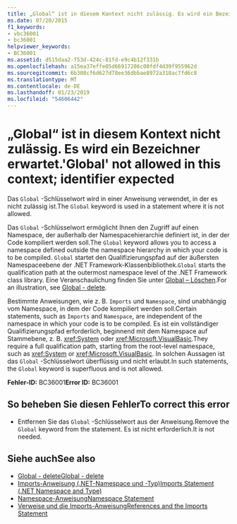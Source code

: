 ```yaml
---
title: „Global“ ist in diesem Kontext nicht zulässig. Es wird ein Bezeichner erwartet.
ms.date: 07/20/2015
f1_keywords:
- vbc36001
- bc36001
helpviewer_keywords:
- BC36001
ms.assetid: d515daa2-f53d-424c-81fd-e9c4b12f331b
ms.openlocfilehash: a15ea37effe05d66917206c00fdf4d39f955962d
ms.sourcegitcommit: 6b308cf6d627d78ee36dbbae8972a310ac7fd6c8
ms.translationtype: MT
ms.contentlocale: de-DE
ms.lasthandoff: 01/23/2019
ms.locfileid: "54606442"
---
```

# <a name="global-not-allowed-in-this-context-identifier-expected"></a><span data-ttu-id="3d4ed-102">„Global“ ist in diesem Kontext nicht zulässig. Es wird ein Bezeichner erwartet.</span><span class="sxs-lookup"><span data-stu-id="3d4ed-102">'Global' not allowed in this context; identifier expected</span></span>
<span data-ttu-id="3d4ed-103">Das `Global` -Schlüsselwort wird in einer Anweisung verwendet, in der es nicht zulässig ist.</span><span class="sxs-lookup"><span data-stu-id="3d4ed-103">The `Global` keyword is used in a statement where it is not allowed.</span></span>  
  
 <span data-ttu-id="3d4ed-104">Das `Global` -Schlüsselwort ermöglicht Ihnen den Zugriff auf einen Namespace, der außerhalb der Namespacehierarchie definiert ist, in der der Code kompiliert werden soll.</span><span class="sxs-lookup"><span data-stu-id="3d4ed-104">The `Global` keyword allows you to access a namespace defined outside the namespace hierarchy in which your code is to be compiled.</span></span> <span data-ttu-id="3d4ed-105">`Global` startet den Qualifizierungspfad auf der äußersten Namespaceebene der .NET Framework-Klassenbibliothek.</span><span class="sxs-lookup"><span data-stu-id="3d4ed-105">`Global` starts the qualification path at the outermost namespace level of the .NET Framework class library.</span></span> <span data-ttu-id="3d4ed-106">Eine Veranschaulichung finden Sie unter [Global – Löschen](https://msdn.microsoft.com/library/18c8ba14-40f6-4978-8096-6a5852324635).</span><span class="sxs-lookup"><span data-stu-id="3d4ed-106">For an illustration, see [Global - delete](https://msdn.microsoft.com/library/18c8ba14-40f6-4978-8096-6a5852324635).</span></span>  
  
 <span data-ttu-id="3d4ed-107">Bestimmte Anweisungen, wie z. B. `Imports` und `Namespace`, sind unabhängig vom Namespace, in dem der Code kompiliert werden soll.</span><span class="sxs-lookup"><span data-stu-id="3d4ed-107">Certain statements, such as `Imports` and `Namespace`, are independent of the namespace in which your code is to be compiled.</span></span> <span data-ttu-id="3d4ed-108">Es ist ein vollständiger Qualifizierungspfad erforderlich, beginnend mit dem Namespace auf Stammebene, z. B. <xref:System> oder <xref:Microsoft.VisualBasic>.</span><span class="sxs-lookup"><span data-stu-id="3d4ed-108">They require a full qualification path, starting from the root-level namespace, such as <xref:System> or <xref:Microsoft.VisualBasic>.</span></span> <span data-ttu-id="3d4ed-109">In solchen Aussagen ist das `Global` -Schlüsselwort überflüssig und nicht erlaubt.</span><span class="sxs-lookup"><span data-stu-id="3d4ed-109">In such statements, the `Global` keyword is superfluous and is not allowed.</span></span>  
  
 <span data-ttu-id="3d4ed-110">**Fehler-ID:** BC36001</span><span class="sxs-lookup"><span data-stu-id="3d4ed-110">**Error ID:** BC36001</span></span>  
  
## <a name="to-correct-this-error"></a><span data-ttu-id="3d4ed-111">So beheben Sie diesen Fehler</span><span class="sxs-lookup"><span data-stu-id="3d4ed-111">To correct this error</span></span>  
  
-   <span data-ttu-id="3d4ed-112">Entfernen Sie das `Global` -Schlüsselwort aus der Anweisung.</span><span class="sxs-lookup"><span data-stu-id="3d4ed-112">Remove the `Global` keyword from the statement.</span></span> <span data-ttu-id="3d4ed-113">Es ist nicht erforderlich.</span><span class="sxs-lookup"><span data-stu-id="3d4ed-113">It is not needed.</span></span>  
  
## <a name="see-also"></a><span data-ttu-id="3d4ed-114">Siehe auch</span><span class="sxs-lookup"><span data-stu-id="3d4ed-114">See also</span></span>
- [<span data-ttu-id="3d4ed-115">Global - delete</span><span class="sxs-lookup"><span data-stu-id="3d4ed-115">Global - delete</span></span>](https://msdn.microsoft.com/library/18c8ba14-40f6-4978-8096-6a5852324635)
- [<span data-ttu-id="3d4ed-116">Imports-Anweisung (.NET-Namespace und -Typ)</span><span class="sxs-lookup"><span data-stu-id="3d4ed-116">Imports Statement (.NET Namespace and Type)</span></span>](../../visual-basic/language-reference/statements/imports-statement-net-namespace-and-type.md)
- [<span data-ttu-id="3d4ed-117">Namespace-Anweisung</span><span class="sxs-lookup"><span data-stu-id="3d4ed-117">Namespace Statement</span></span>](../../visual-basic/language-reference/statements/namespace-statement.md)
- [<span data-ttu-id="3d4ed-118">Verweise und die Imports-Anweisung</span><span class="sxs-lookup"><span data-stu-id="3d4ed-118">References and the Imports Statement</span></span>](../../visual-basic/programming-guide/program-structure/references-and-the-imports-statement.md)
